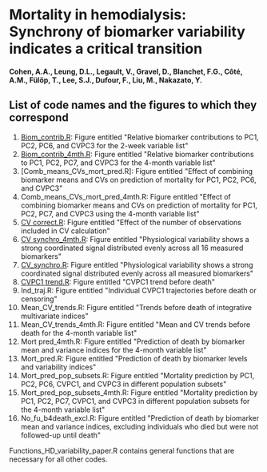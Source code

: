 # Mortality in hemodialysis: Synchrony of biomarker variability indicates a critical transition

#### Cohen, A.A., Leung, D.L., Legault, V., Gravel, D., Blanchet, F.G., Côté, A.M., Fülöp, T., Lee, S.J., Dufour, F., Liu, M., Nakazato, Y.

## List of code names and the figures to which they correspond

1. [Biom_contrib.R](https://github.com/cohenaginglab/HD_variability/blob/2bd133778b3dd4c511ff252eb54c07970767f996/Biom%20contrib.R): Figure entitled "Relative biomarker contributions to PC1, PC2, PC6, and CVPC3 for the 2-week variable list"
2. [Biom_contrib_4mth.R](https://github.com/cohenaginglab/HD_variability/blob/2bd133778b3dd4c511ff252eb54c07970767f996/Biom%20contrib_4mth.R): Figure entitled "Relative biomarker contributions to PC1, PC2, PC7, and CVPC3 for the 4-month variable list"
3. [Comb_means_CVs_mort_pred.R]: Figure entitled "Effect of combining biomarker means and CVs on prediction of mortality for PC1, PC2, PC6, and CVPC3"
4. Comb_means_CVs_mort_pred_4mth.R: Figure entitled "Effect of combining biomarker means and CVs on prediction of mortality for PC1, PC2, PC7, and CVPC3 using the 4-month variable list"
5. [CV correct.R](https://github.com/cohenaginglab/HD_variability/blob/9e03a1546069d3f2e667309e9458712d3a288ecc/CV%20correct.R): Figure entitled "Effect of the number of observations included in CV calculation"
6. [CV synchro_4mth.R](https://github.com/cohenaginglab/HD_variability/blob/9e03a1546069d3f2e667309e9458712d3a288ecc/CV%20synchro_4mth.R): Figure entitled "Physiological variability shows a strong coordinated signal distributed evenly across all 16 measured biomarkers"
7. [CV_synchro.R](https://github.com/cohenaginglab/HD_variability/blob/9e03a1546069d3f2e667309e9458712d3a288ecc/CV_synchro.R): Figure entitled "Physiological variability shows a strong coordinated signal distributed evenly across all measured biomarkers"
8. [CVPC1 trend.R](https://github.com/cohenaginglab/HD_variability/blob/9e03a1546069d3f2e667309e9458712d3a288ecc/CVPC1%20trend.R): Figure entitled "CVPC1 trend before death"
9. Ind_traj.R: Figure entitled "Individual CVPC1 trajectories before death or censoring"
10. Mean_CV_trends.R: Figure entitled "Trends before death of integrative multivariate indices"
11. Mean_CV_trends_4mth.R: Figure entitled "Mean and CV trends before death for the 4-month variable list"
12. Mort pred_4mth.R: Figure entitled "Prediction of death by biomarker mean and variance indices for the 4-month variable list"
13. Mort_pred.R: Figure entitled "Prediction of death by biomarker levels and variability indices"
14. Mort_pred_pop_subsets.R: Figure entitled "Mortality prediction by PC1, PC2, PC6, CVPC1, and CVPC3 in different population subsets"
15. Mort_pred_pop_subsets_4mth.R: Figure entitled "Mortality prediction by PC1, PC2, PC7, CVPC1, and CVPC3 in different population subsets for the 4-month variable list"
16. No_fu_b4death_excl.R: Figure entitled "Prediction of death by biomarker mean and variance indices, excluding individuals who died but were not followed-up until death"

Functions_HD_variability_paper.R contains general functions that are necessary for all other codes.
